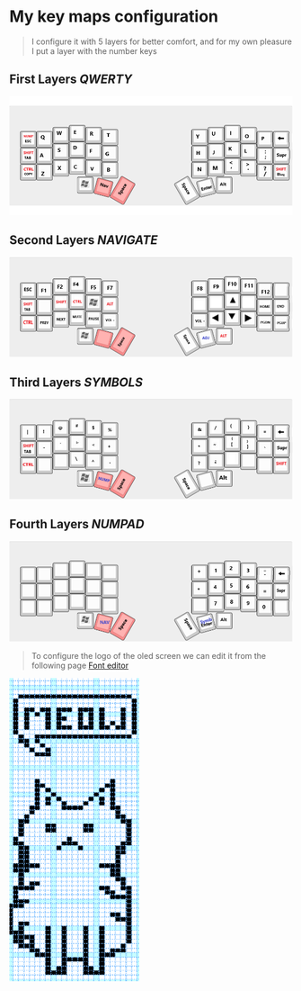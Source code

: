 # My key maps configuration

> I configure it with 5 layers for better comfort, and for my own pleasure I put a layer with the number keys

## First Layers *QWERTY*

![Image alt text](./images/qwerty.png)

## Second Layers *NAVIGATE*

![Image alt text](./images/navigate.png)

## Third Layers *SYMBOLS*

![Image alt text](./images/symbols.png)

## Fourth Layers *NUMPAD*

![Image alt text](./images/numpad.png)

> To configure the logo of the oled screen we can edit it from the following page [Font editor](https://helixfonteditor.netlify.app/) 


![Image alt text](./images/meow.png)
 